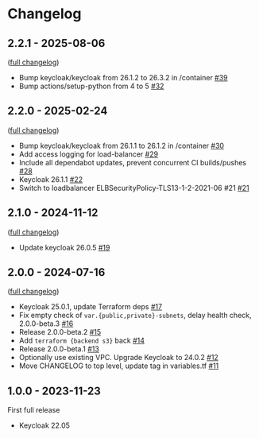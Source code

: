 # Changelog

## 2.2.1 - 2025-08-06

([full changelog](https://github.com/hic-infra/ecs-keycloak/compare/2.2.0...2.2.1))

- Bump keycloak/keycloak from 26.1.2 to 26.3.2 in /container [#39](https://github.com/hic-infra/ecs-keycloak/pull/39)
- Bump actions/setup-python from 4 to 5 [#32](https://github.com/hic-infra/ecs-keycloak/pull/32)

## 2.2.0 - 2025-02-24

([full changelog](https://github.com/hic-infra/ecs-keycloak/compare/2.1.0...2.2.0))

- Bump keycloak/keycloak from 26.1.1 to 26.1.2 in /container [#30](https://github.com/hic-infra/ecs-keycloak/pull/30)
- Add access logging for load-balancer [#29](https://github.com/hic-infra/ecs-keycloak/pull/29)
- Include all dependabot updates, prevent concurrent CI builds/pushes [#28](https://github.com/hic-infra/ecs-keycloak/pull/28)
- Keycloak 26.1.1 [#22](https://github.com/hic-infra/ecs-keycloak/pull/22)
- Switch to loadbalancer ELBSecurityPolicy-TLS13-1-2-2021-06 #21 [#21](https://github.com/hic-infra/ecs-keycloak/pull/21)

## 2.1.0 - 2024-11-12

([full changelog](https://github.com/hic-infra/ecs-keycloak/compare/2.0.0...2.1.0))

- Update keycloak 26.0.5 [#19](https://github.com/hic-infra/ecs-keycloak/pull/19)

## 2.0.0 - 2024-07-16

([full changelog](https://github.com/hic-infra/ecs-keycloak/compare/1.0.0...2.0.0))

- Keycloak 25.0.1, update Terraform deps [#17](https://github.com/hic-infra/ecs-keycloak/pull/17)
- Fix empty check of `var.{public,private}-subnets`, delay health check, 2.0.0-beta.3 [#16](https://github.com/hic-infra/ecs-keycloak/pull/16)
- Release 2.0.0-beta.2 [#15](https://github.com/hic-infra/ecs-keycloak/pull/15)
- Add `terraform {backend s3}` back [#14](https://github.com/hic-infra/ecs-keycloak/pull/14)
- Release 2.0.0-beta.1 [#13](https://github.com/hic-infra/ecs-keycloak/pull/13)
- Optionally use existing VPC. Upgrade Keycloak to 24.0.2 [#12](https://github.com/hic-infra/ecs-keycloak/pull/12)
- Move CHANGELOG to top level, update tag in variables.tf [#11](https://github.com/hic-infra/ecs-keycloak/pull/11)

## 1.0.0 - 2023-11-23

First full release

- Keycloak 22.05

